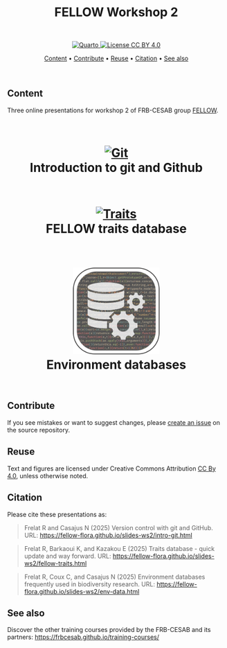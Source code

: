 <h1 align="center">
  <br>FELLOW Workshop 2<br>
</h1>

<br>

<p align="center">
  <a href="https://quarto.org/">
    <img src="https://img.shields.io/badge/Made%20with-Quarto-blue.svg" alt="Quarto">
  </a>
  <a href="https://choosealicense.com/licenses/cc-by-4.0/">
    <img src="https://img.shields.io/badge/License-CC%20BY%204.0-green.svg" alt="License CC BY 4.0">
  </a>
</p>



<p align="center">
  <a href="#content">Content</a> •
  <a href="#contribute">Contribute</a> •
  <a href="#reuse">Reuse</a> •
  <a href="#citation">Citation</a> •
  <a href="#see-also">See also</a>
</p>

<br>


## Content

Three online presentations for workshop 2 of FRB-CESAB group [FELLOW](https://www.fondationbiodiversite.fr/la-frb-en-action/programmes-et-projets/le-cesab/fellow/).


<h1 align="center">
  <br>
  <a href="https://fellow-flora.github.io/slides-ws2/intro-git.html"><img src="img/git-logo.png" alt="Git" width="200"></a>
  <br>Introduction to git and Github<br>
</h1>


<h1 align="center">
  <br>
  <a href="https://fellow-flora.github.io/slides-ws2/fellow-traits.html"><img src="img/fellow-logo.png" alt="Traits" width="200"></a>
  <br>FELLOW traits database<br>
</h1>


<h1 align="center">
  <br>
  <a href="https://fellow-flora.github.io/slides-ws2/env-data.html/"><img src="img/logo-dataenv-title.png" alt="Env" width="200"></a>
  <br>Environment databases<br>
</h1>



<br>

## Contribute

If you see mistakes or want to suggest changes, please [create an issue](https://github.com/FELLOW-flora/slides-ws2/issues/new) on the source repository.


## Reuse

Text and figures are licensed under Creative Commons Attribution [CC By 4.0](https://creativecommons.org/licenses/by/4.0/), unless otherwise noted.


## Citation

Please cite these presentations as:

> Frelat R and Casajus N (2025) Version control with git and GitHub. URL: <https://fellow-flora.github.io/slides-ws2/intro-git.html>

> Frelat R, Barkaoui K, and Kazakou E (2025) Traits database - quick update and way forward. URL: <https://fellow-flora.github.io/slides-ws2/fellow-traits.html>

> Frelat R, Coux C, and Casajus N (2025) Environment databases frequently used in biodiversity research. URL: <https://fellow-flora.github.io/slides-ws2/env-data.html>  


## See also

Discover the other training courses provided by the FRB-CESAB and its partners: <https://frbcesab.github.io/training-courses/>